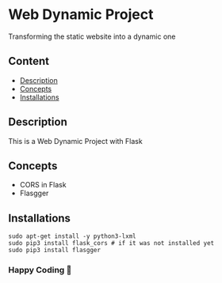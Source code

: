 # Web Dynamic Project
Transforming the static website into a dynamic one

## Content
* [Description](#Description)
* [Concepts](#Concepts)
* [Installations](#Installations)


## Description
This is a Web Dynamic Project with Flask

## Concepts
- CORS in Flask
- Flasgger

## Installations
```
sudo apt-get install -y python3-lxml
sudo pip3 install flask_cors # if it was not installed yet
sudo pip3 install flasgger
```

### Happy Coding 🚀
